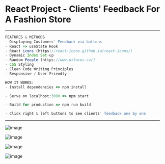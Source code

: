 # React Project - Clients' Feedback For A Fashion Store 

<hr>

```ts
FEATURES & METHODS
- Displaying Customers' Feedback via buttons
- React => useState Hook
- React icons (https://react-icons.github.io/react-icons/) 
- Dynamic Index Set-up
- Random People (https://www.uifaces.co/)
- CSS Styling
- Clean Code Writing Principles
- Responsive / User Friendly
```

```ts
HOW IT WORKS:
- Install dependencies => npm install

- Serve on localhost:3000 => npm start

- Build for production => npm run build

- Click right & left buttons to see clients' feedback one by one
```

<hr>

![image](https://user-images.githubusercontent.com/90147636/189531183-a03d6ee9-56e3-4130-bbd1-96d1fd171768.png)

![image](https://user-images.githubusercontent.com/90147636/189531191-76e6ad03-acdf-410a-a74f-5bb601eaa8d1.png)

![image](https://user-images.githubusercontent.com/90147636/189531196-0f2039db-390b-44bc-b9d5-401c93133db6.png)

![image](https://user-images.githubusercontent.com/90147636/189531205-80a051a8-5950-4d53-80be-9969958c5c6c.png)

